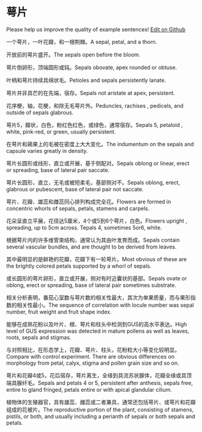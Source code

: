 # 萼片

Please help us improve the quality of example sentences! [Edit on Github](https://github.com/jiyushe/jiyu-example-sentence-source/blob/main/chinese/epian.md)

<p><span class="chinese">一个萼片，一叶花瓣，和一根荆棘。</span><span class="english">A sepal, petal, and a thorn.</span></p>

<p><span class="chinese">开放前的萼片盛开。</span><span class="english">The sepals open before the bloom.</span></p>

<p><span class="chinese">萼片倒卵形，顶端圆形或钝。</span><span class="english">Sepals obovate, apex rounded or obtuse.</span></p>

<p><span class="chinese">叶柄和萼片持续具绵状毛。</span><span class="english">Petioles and sepals persistently lanate.</span></p>

<p><span class="chinese">萼片并非具芒的在先端，宿存。</span><span class="english">Sepals not aristate at apex, persistent.</span></p>

<p><span class="chinese">花序梗，轴，花梗，和除无毛萼片外。</span><span class="english">Peduncles, rachises , pedicels, and outside of sepals glabrous.</span></p>

<p><span class="chinese">萼片5，瓣状，白色，粉红色红色，或绿色，通常宿存。</span><span class="english">Sepals 5, petaloid , white, pink-red, or green, usually persistent.</span></p>

<p><span class="chinese">在萼片和蒴果上的毛被在密度上大大变化。</span><span class="english">The indumentum on the sepals and capsule varies greatly in density.</span></p>

<p><span class="chinese">萼片长圆形或线形，直立或开展，基于侧配对。</span><span class="english">Sepals oblong or linear, erect or spreading, base of lateral pair saccate.</span></p>

<p><span class="chinese">萼片长圆形，直立，无毛或被短柔毛，基部侧对不。</span><span class="english">Sepals oblong, erect, glabrous or pubescent, base of lateral pair not saccate.</span></p>

<p><span class="chinese">萼片、花瓣、雄蕊和雌蕊同心排列构成完全花。</span><span class="english">Flowers are formed in concentric whorls of sepals, petals, stamens and carpels.</span></p>

<p><span class="chinese">花朵呈直立平展，花径达5厘米，4个或5到6个萼片，白色。</span><span class="english">Flowers upright , spreading, up to 5cm across. Tepals 4, sometimes 5or6, white.</span></p>

<p><span class="chinese">根据萼片内的许多维管束结构，通常认为其由叶发育而成。</span><span class="english">Sepals contain several vascular bundles, and are thought to be derived from leaves.</span></p>

<p><span class="chinese">其中最明显的是鲜艳的花瓣，花瓣下有一轮萼片。</span><span class="english">Most obvious of these are the brightly colored petals supported by a whorl of sepals.</span></p>

<p><span class="chinese">或长圆形的萼片卵形，直立或开展，侧对有时近囊状的基部。</span><span class="english">Sepals ovate or oblong, erect or spreading, base of lateral pair sometimes substrate.</span></p>

<p><span class="chinese">相关分析表明，番茄心室数与萼片数的相关性最大，其次为单果质量，而与果形指数的相关性最小。</span><span class="english">The sequence of correlation with locule number was sepal number, fruit weight and fruit shape index.</span></p>

<p><span class="chinese">能够在成熟花粉以及叶片、根、萼片和柱头中检测到GUS的高水平表达。</span><span class="english">High level of GUS expression was detected in mature pollens as well as leaves, roots, sepals and stigmas.</span></p>

<p><span class="chinese">与对照相比，在形态学上，花瓣、萼片、柱头，花粉粒大小等变化较明显。</span><span class="english">Compare with control experiment. There are obvious differences on morphology from petal, calyx, stigma and pollen grain size and so on.</span></p>

<p><span class="chinese">萼片和花瓣4或5，花后宿存，萼片离生，全缘到具流苏状腺体，花瓣全缘或具顶端具腺纤毛。</span><span class="english">Sepals and petals 4 or 5, persistent after anthesis, sepals free, entire to gland fringed, petals entire or with apical glandular cilium.</span></p>

<p><span class="chinese">植物体的生殖器官，具有雄蕊、雌蕊或二者兼具，通常还包括萼片、或萼片和花瓣组成的花被片。</span><span class="english">The reproductive portion of the plant, consisting of stamens, pistils, or both, and usually including a perianth of sepals or both sepals and petals.</span></p>

